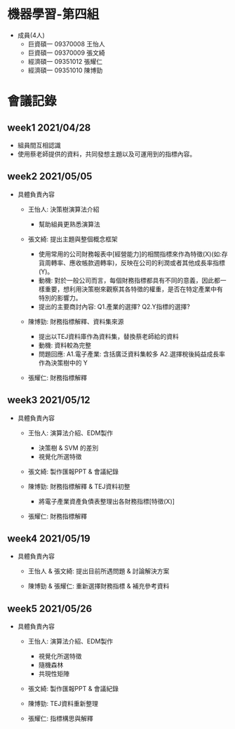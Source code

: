 
# 機器學習-第四組
* 成員(4人)
  - 巨資碩一 09370008 王怡人
  - 巨資碩一 09370009 張文綺
  - 經濟碩一 09351012 張耀仁
  - 經濟碩一 09351010 陳博勁

# 會議記錄
## week1 2021/04/28
* 組員間互相認識
* 使用蔡老師提供的資料，共同發想主題以及可運用到的指標內容。 

## week2 2021/05/05
* 具體負責內容
  - 王怡人: 決策樹演算法介紹
    - 幫助組員更熟悉演算法
  - 張文綺: 提出主題與整個概念框架
    - 使用常用的公司財務報表中[經營能力]的相關指標來作為特徵(X)(如:存貨周轉率、應收帳款週轉率)，反映在公司的利潤或者其他成長率指標(Y)。
    - 動機: 對於一般公司而言，每個財務指標都具有不同的意義，因此都一樣重要，想利用決策樹來觀察其各特徵的權重，是否在特定產業中有特別的影響力。
    - 提出的主要商討內容:
      Q1.產業的選擇?
      Q2.Y指標的選擇?
      
  - 陳博勁: 財務指標解釋、資料集來源
    - 提出以TEJ資料庫作為資料集，替換蔡老師給的資料
    - 動機: 資料較為完整
    - 問題回應:
      A1.電子產業: 含括廣泛資料集較多
      A2.選擇稅後純益成長率作為決策樹中的 Y
      
  - 張耀仁: 財務指標解釋

## week3 2021/05/12
* 具體負責內容
  - 王怡人: 演算法介紹、EDM製作
    - 決策樹 & SVM 的差別
    - 視覺化所選特徵
  - 張文綺: 製作匯報PPT & 會議紀錄

  - 陳博勁: 財務指標解釋 & TEJ資料初整
    - 將電子產業資產負債表整理出各財務指標[特徵(X)]
    
  - 張耀仁: 財務指標解釋

## week4 2021/05/19
* 具體負責內容
  - 王怡人 & 張文綺: 提出目前所遇問題 & 討論解決方案

  - 陳博勁 & 張耀仁: 重新選擇財務指標 & 補充參考資料

## week5 2021/05/26
* 具體負責內容
  - 王怡人: 演算法介紹、EDM製作
    - 視覺化所選特徵
    - 隨機森林
    - 共現性矩陣
    
  - 張文綺: 製作匯報PPT & 會議紀錄
 
  - 陳博勁: TEJ資料重新整理
  
  - 張耀仁: 指標構思與解釋

